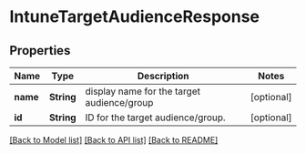 # IntuneTargetAudienceResponse

## Properties
Name | Type | Description | Notes
------------ | ------------- | ------------- | -------------
**name** | **String** | display name for the target audience/group | [optional] 
**id** | **String** | ID for the target audience/group. | [optional] 

[[Back to Model list]](../README.md#documentation-for-models) [[Back to API list]](../README.md#documentation-for-api-endpoints) [[Back to README]](../README.md)


